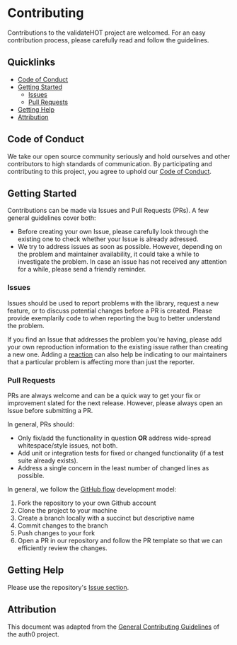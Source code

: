 # Contributing

Contributions to the validateHOT project are welcomed. For an easy contribution process, please carefully read and follow the guidelines.

## Quicklinks

* [Code of Conduct](#code-of-conduct)
* [Getting Started](#getting-started)
    * [Issues](#issues)
    * [Pull Requests](#pull-requests)
* [Getting Help](#getting-help)
* [Attribution](#attribution)

## Code of Conduct

We take our open source community seriously and hold ourselves and other contributors to high standards of communication. By participating and contributing to this project, you agree to uphold our [Code of Conduct](https://github.com/JoshSchramm94/validateHOT/blob/main/Code_of_Conduct.md).

## Getting Started

Contributions can be made via Issues and Pull Requests (PRs). A few general guidelines cover both:

- Before creating your own Issue, please carefully look through the existing one to check whether your Issue is already adressed.
- We try to address issues as soon as possible. However, depending on the problem and maintainer availability, it could take a while to investigate the problem. In case an issue has not received any attention for a while, please send a friendly reminder. 

### Issues

Issues should be used to report problems with the library, request a new feature, or to discuss potential changes before a PR is created. 
Please provide exemplarily code to when reporting the bug to better understand the problem. 

If you find an Issue that addresses the problem you're having, please add your own reproduction information to the existing issue rather than creating a new one. Adding a [reaction](https://github.blog/2016-03-10-add-reactions-to-pull-requests-issues-and-comments/) can also help be indicating to our maintainers that a particular problem is affecting more than just the reporter.

### Pull Requests

PRs are always welcome and can be a quick way to get your fix or improvement slated for the next release. However, please always open an Issue before submitting a PR.

In general, PRs should:

- Only fix/add the functionality in question **OR** address wide-spread whitespace/style issues, not both.
- Add unit or integration tests for fixed or changed functionality (if a test suite already exists).
- Address a single concern in the least number of changed lines as possible.


In general, we follow the [GitHub flow](https://guides.github.com/introduction/flow/index.html) development model:

1. Fork the repository to your own Github account
2. Clone the project to your machine
3. Create a branch locally with a succinct but descriptive name
4. Commit changes to the branch
5. Push changes to your fork
6. Open a PR in our repository and follow the PR template so that we can efficiently review the changes.

## Getting Help

Please use the repository's [Issue section](https://github.com/JoshSchramm94/validateHOT/issues).

## Attribution

This document was adapted from the [General Contributing Guidelines](https://github.com/auth0/open-source-template/blob/master/GENERAL-CONTRIBUTING.md) of the auth0 project.
